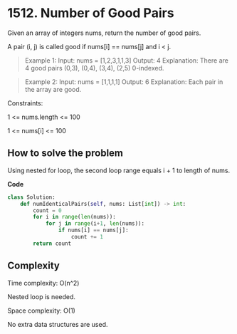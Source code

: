 # 1512. Number of Good Pairs

Given an array of integers nums, return the number of good pairs.

A pair (i, j) is called good if nums[i] == nums[j] and i < j.

> Example 1:
Input: nums = [1,2,3,1,1,3]
Output: 4
Explanation: There are 4 good pairs (0,3), (0,4), (3,4), (2,5) 0-indexed.

> Example 2:
Input: nums = [1,1,1,1]
Output: 6
Explanation: Each pair in the array are good.
 
Constraints:

1 <= nums.length <= 100

1 <= nums[i] <= 100

## How to solve the problem

Using nested for loop, the second loop range equals i + 1 to length of nums.

**Code**

```Python
class Solution:
    def numIdenticalPairs(self, nums: List[int]) -> int:
        count = 0
        for i in range(len(nums)):
            for j in range(i+1, len(nums)):
                if nums[i] == nums[j]:
                    count += 1
        return count
```

## Complexity

Time complexity: O(n^2)

Nested loop is needed.

Space complexity: O(1)

No extra data structures are used.